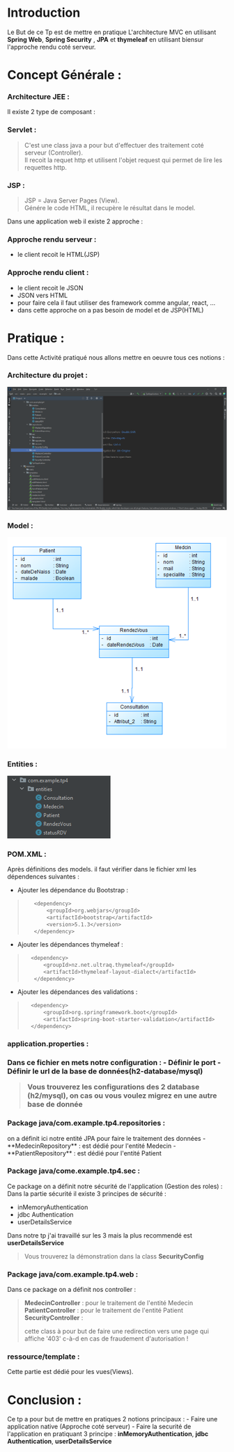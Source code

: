 <h1>Introduction</h1>
Le But de ce Tp est de mettre en pratique L'architecture MVC en utilisant <strong>Spring Web</strong>, <strong>Spring Security</strong> , <strong>JPA</strong> et <strong>thymeleaf</strong> en utilisant biensur l'approche rendu coté serveur.

<h1>Concept Générale :</h1>

<h3>Architecture JEE :</h3>
Il existe 2 type de composant :
<h3>Servlet :</h3>

>C'est une class java a pour but d'effectuer des traitement coté serveur (Controller).   
>Il recoit la requet http et utilisent l'objet request qui permet de lire les requettes http.

<h3>JSP :</h3>

>JSP = Java Server Pages (View).                     
>Génére le code HTML, il recupère le résultat dans le model.

Dans une application web il existe 2 approche :
<h3>Approche rendu serveur :</h3>

- le client recoit le HTML(JSP)

<h3>Approche rendu client :</h3>

- le client recoit le JSON
- JSON vers HTML
- pour faire cela il faut utiliser des framework comme angular, react, ...
- dans cette approche on a pas besoin de model et de JSP(HTML)

<h1>Pratique :</h1>
Dans cette Activité pratiqué nous allons mettre en oeuvre tous ces notions :

<h3>Architecture du projet :</h3>
<img src="img/1.png"/>

<h3>Model :</h3>
<img src="img/DiagrameDeClasse.png"/>

<h3>Entities :</h3>
<img src="img/2.png">

<h3>POM.XML :</h3>
Après définitions des models. il faut vérifier dans le fichier xml les dépendences suivantes :

- Ajouter les dépendance du Bootstrap :

>        <dependency>
>            <groupId>org.webjars</groupId>
>            <artifactId>bootstrap</artifactId>
>            <version>5.1.3</version>
>        </dependency>

- Ajouter les dépendances thymeleaf :

>       <dependency>
>           <groupId>nz.net.ultraq.thymeleaf</groupId>
>           <artifactId>thymeleaf-layout-dialect</artifactId>
>        </dependency>

- Ajouter les dépendances des validations :

>       <dependency>
>           <groupId>org.springframework.boot</groupId>
>           <artifactId>spring-boot-starter-validation</artifactId>
>       </dependency>
<h3>application.properties :<h3/>
Dans ce fichier en mets notre configuration :
- Définir le port
- Définir le url de la base de données(h2-database/mysql)

>Vous trouverez les configurations des 2 database (h2/mysql), on cas ou vous voulez migrez en une autre base de donnée
 
<h3>Package java/com.example.tp4.repositories :</h3>
on a définit ici notre entité JPA pour faire le traitement des données
- **MedecinRepository** : est dédié pour l'entité Medecin
- **PatientRepository** : est dédié pour l'entité Patient
<h3>Package java/come.example.tp4.sec :</h3>
Ce package on a définit notre sécurité de l'application (Gestion des roles) :   
Dans la partie sécurité il existe 3 principes de sécurité :

- inMemoryAuthentication
- jdbc Authentication 
- userDetailsService

Dans notre tp j'ai travaillé sur les 3 mais la plus recommendé est **userDetailsService**

>Vous trouverez la démonstration dans la class **SecurityConfig**

<h3>Package java/com.example.tp4.web :</h3>
Dans ce package on a définit nos controller :

>**MedecinController** : pour le traitement de l'entité Medecin                  
>**PatientController** : pour le traitement de l'entité Patient                        
>**SecurityController** : <p>cette class à pour but de faire une redirection vers une page qui affiche '403' c-à-d en cas de fraudement d'autorisation !</p>

<h3>ressource/template :</h3>
Cette partie est dédié pour les vues(Views).

<h1>Conclusion :</h1>
Ce tp a pour but de mettre en pratiques 2 notions principaux :
- Faire une application native (Approche coté serveur)
- Faire la securité de l'application en pratiquant 3 principe : <strong>inMemoryAuthentication</strong>, <strong>jdbc Authentication</strong>, <strong>userDetailsService</strong>








